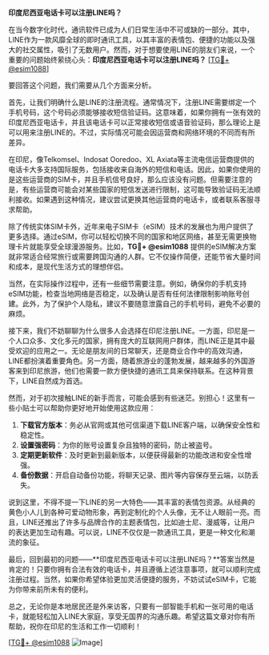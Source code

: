**印度尼西亚电话卡可以注册LINE吗？**

在当今数字化时代，通讯软件已成为人们日常生活中不可或缺的一部分。其中，LINE作为一款风靡全球的即时通讯工具，以其丰富的表情包、便捷的功能以及强大的社交属性，吸引了无数用户。然而，对于想要使用LINE的朋友们来说，一个重要的问题始终萦绕心头：**印度尼西亚电话卡可以注册LINE吗？** [[TG💪+ @esim1088](https://t.me/s/esim1088)]

要回答这个问题，我们需要从几个方面来分析。

首先，让我们明确什么是LINE的注册流程。通常情况下，注册LINE需要绑定一个手机号码，这个号码必须能够接收短信验证码。这意味着，如果你拥有一张有效的印度尼西亚电话卡，并且该电话卡可以正常接收短信或语音验证码，那么理论上是可以用来注册LINE的。不过，实际情况可能会因运营商和网络环境的不同而有所差异。

在印尼，像Telkomsel、Indosat Ooredoo、XL Axiata等主流电信运营商提供的电话卡大多支持国际服务，包括接收来自海外的短信和电话。因此，如果你使用的是这些运营商的SIM卡，并且手机信号良好，那么应该没有问题。但需要注意的是，有些运营商可能会对某些国家的短信发送进行限制，这可能导致验证码无法顺利接收。如果遇到这种情况，建议尝试更换其他运营商的电话卡，或者联系客服寻求帮助。

除了传统实体SIM卡外，近年来电子SIM卡（eSIM）技术的发展也为用户提供了更多选择。通过eSIM，你可以轻松切换不同的国家和地区网络，甚至无需更换物理卡片就能享受全球漫游服务。比如，**TG💪+ @esim1088** 提供的eSIM解决方案就非常适合经常旅行或需要跨国沟通的人群。它不仅操作简便，还能节省大量时间和成本，是现代生活方式的理想伴侣。

当然，在实际操作过程中，还有一些细节需要注意。例如，确保你的手机支持eSIM功能，检查当地网络是否稳定，以及确认是否有任何法律限制影响账号创建。此外，为了保护个人隐私，建议不要随意泄露自己的手机号码，避免不必要的麻烦。

接下来，我们不妨聊聊为什么很多人会选择在印尼注册LINE。一方面，印尼是一个人口众多、文化多元的国家，拥有庞大的互联网用户群体，而LINE正是其中最受欢迎的应用之一。无论是朋友间的日常聊天，还是商业合作中的高效沟通，LINE都扮演着重要角色。另一方面，随着旅游业的蓬勃发展，越来越多的外国游客来到印尼旅游，他们也需要一款方便快捷的通讯工具来保持联系。在这种背景下，LINE自然成为首选。

然而，对于初次接触LINE的新手而言，可能会感到有些迷茫。别担心！这里有一些小贴士可以帮助你更好地开始使用这款应用：

1. **下载官方版本**：务必从官网或其他可信渠道下载LINE客户端，以确保安全性和稳定性。
2. **设置强密码**：为你的账号设置复杂且独特的密码，防止被盗号。
3. **定期更新软件**：及时更新到最新版本，以便获得最新的功能改进和安全性增强。
4. **备份数据**：开启自动备份功能，将聊天记录、图片等内容保存至云端，以防丢失。

说到这里，不得不提一下LINE的另一大特色——其丰富的表情包资源。从经典的黄色小人儿到各种可爱动物形象，再到定制化的个人头像，无不让人眼前一亮。而且，LINE还推出了许多与品牌合作的主题表情包，比如迪士尼、漫威等，让用户的表达更加生动有趣。可以说，LINE不仅仅是一款通讯工具，更是一种文化和潮流的象征。

最后，回到最初的问题——**印度尼西亚电话卡可以注册LINE吗？**答案当然是肯定的！只要你拥有合法有效的电话卡，并且遵循上述注意事项，就可以顺利完成注册过程。当然，如果你希望体验更加灵活便捷的服务，不妨试试eSIM卡，它能为你带来前所未有的便利。

总之，无论你是本地居民还是外来访客，只要有一部智能手机和一张可用的电话卡，就能轻松加入LINE大家庭，享受无国界的沟通乐趣。希望这篇文章对你有所帮助，祝你在印尼的生活和工作一切顺利！

[[TG💪+ @esim1088](https://t.me/s/esim1088) ![Image](https://i.postimg.cc/4NQfJmqS/Snipaste-2025-05-13-00-14-12.png)]